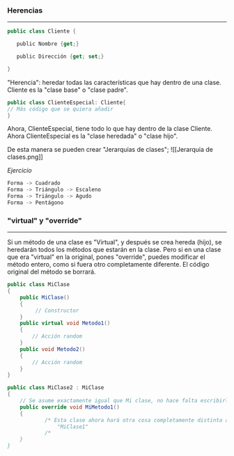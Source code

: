 
### Herencias
---
``` cs
public class Cliente {

   public Nombre {get;}

   public Dirección {get; set;}

}
```

"Herencia": heredar todas las características que hay dentro de una clase. Cliente es la "clase base" o "clase padre".

```cs
public class ClienteEspecial: Cliente{
// Más código que se quiera añadir
}
```

Ahora, ClienteEspecial, tiene todo lo que hay dentro de la clase Cliente. Ahora ClienteEspecial es la "clase heredada" o "clase hijo".

De esta manera se pueden crear "Jerarquías de clases"; 
![[Jerarquia de clases.png]]

_Ejercicio_
```cs
Forma -> Cuadrado 
Forma -> Triángulo -> Escaleno 
Forma -> Triángulo -> Agudo
Forma -> Pentágono
```

### "virtual" y "override"
---
Si un método de una clase es "Virtual", y después se crea hereda (hijo), se heredarán todos los métodos que estarán en la clase. Pero si en una clase que era "virtual" en la original, pones "override", puedes modificar el método entero, como si fuera otro completamente diferente. El código original del método se borrará.

```cs
public class MiClase
{
	public MiClase()
	{
		 // Constructor
	}
	public virtual void Metodo1()
	{
		// Acción random
	}
	public void Metodo2()
	{
		// Acción random
	}
}

public class MiClase2 : MiClase
{
	// Se asume exactamente igual que Mi clase, no hace falta escribirlo
	public override void MiMetodo1()
	{
			/* Esta clase ahora hará otra cosa completamente distinta a "MiMetodo1" en
				"MiClase1"
			/*
	}
}
```